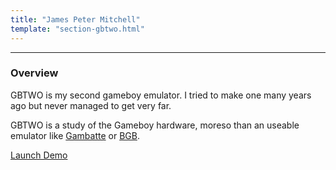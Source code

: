 ```yaml
---
title: "James Peter Mitchell"
template: "section-gbtwo.html"
---
```


---

### Overview 

GBTWO is my second gameboy emulator. I tried to make one many years ago but never managed to get very far. 

GBTWO is a study of the Gameboy hardware, moreso than an useable emulator like [Gambatte](https://emulation.gametechwiki.com/index.php/Gambatte) or [BGB](https://emulation.gametechwiki.com/index.php/BGB).

<!-- <img src="/img/gbtwo.png"> -->

[Launch Demo](@/gbtwo/app.md)

